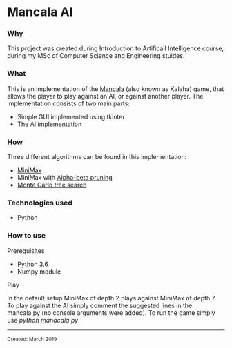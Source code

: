 <!--### Mancala AI
This is a project fro Introduction to Artificial Intelligence project 2019
The code was entirely written by Piotr Połcik.
This project contains a rather simple implementation of basic version of Mancala board game with simple UI 
created using tkinter. 
The implemented AI is a MiniMax Algorithm with alpha/beta pruning.
### Prerequisites
- Python 3.6 (did not check if the code is backward compatible with older Python version, but I assume it should be)
- installed numpy module
### Running
- First, make sure you have numpy installed
```
pip3 install numpy
```
- In the default setup MiniMax of depth 2 plays against MiniMax of depth 7. 
- To play against the AI simply comment the suggested lines in the mancala.py (no console arguments were added)
- To run the game simply use
``` 
python manacala.py
```
Enjoy!
### Comments
A basic implementation of Monte Carlo Tree search algorithm is also included in the files, although it was not tested thourughly for correctness, 
as the main algorithm was the MiniMax algorithm.-->

<html>
<body>
<h1 class="title">Mancala AI</h1>
<h3 class="why">Why</h3>
<p class="why">
  This project was created during Introduction to Artificail Intelligence course, during my MSc of Computer Science and Engineering stuides.
</p>
<h3 class="what">What</h3>
<div class="what">
  This is an implementation of the <a href="https://en.wikipedia.org/wiki/Mancala">Mancala</a> (also known as Kalaha) game, that allows the player to play against an AI, or against another player.
  The implementation consists of two main parts:
  <ul>
    <li> Simple GUI implemented using tkinter </li>
    <li> The AI implementation </li>
  </ul>
</div>
<h3 class="how">How</h3>
  <div class="how">Three different algorithms can be found in this implementation:
    <ul>
      <li><a href="https://en.wikipedia.org/wiki/Minimax">MiniMax</a></li>
      <li>MiniMax with <a href="https://en.wikipedia.org/wiki/Alpha%E2%80%93beta_pruning">Alpha-beta pruning</a>
      <li><a href="https://pl.wikipedia.org/wiki/Monte-Carlo_Tree_Search">Monte Carlo tree search</a></li>
    </ul>
  </div>
<h3 class="technologies">Technologies used</h3>
<ul class="technologies">
  <li class="technologies" hover="Python">Python</li>
</ul>
<h3 class="usage">How to use</h3>
<div class="usage">
  <p>Prerequisites</p>
  <ul>
    <li>Python 3.6</li>
    <li>Numpy module</li>
  </ul>
  <p>Play</p>
  <p>In the default setup MiniMax of depth 2 plays against MiniMax of depth 7. To play against the AI simply comment the suggested lines in the mancala.py (no console arguments were added). To run the game simply use <i>python manacala.py</i></p>
</div>
<hr>
<small class="created">Created: March 2019</small>
</body>
</html>
